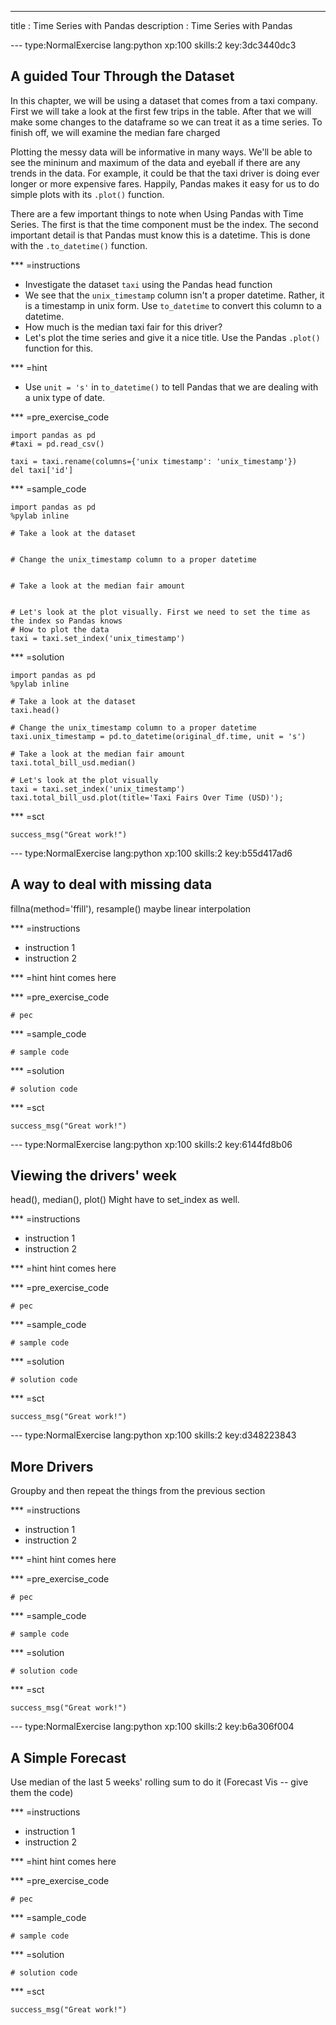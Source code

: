 ---
title       : Time Series with Pandas
description : Time Series with Pandas

--- type:NormalExercise lang:python xp:100 skills:2 key:3dc3440dc3
## A guided Tour Through the Dataset

In this chapter, we will be using a dataset that comes from a taxi company. First we will take a look at the first few trips in the table. After that we will make some changes to the dataframe so we can treat it as a time series. To finish off, we will examine the median fare charged  

Plotting the messy data will be informative in many ways. We'll be able to see the mininum and maximum of the data and eyeball if there are any trends in the data. For example, it could be that the taxi driver is doing ever longer or more expensive fares. Happily, Pandas makes it easy for us to do simple plots with its `.plot()` function.

There are a few important things to note when Using Pandas with Time Series. The first is that the time component must be the index. The second important detail is that Pandas must know this is a datetime. This is done with the `.to_datetime()` function.

*** =instructions
- Investigate the dataset `taxi` using the Pandas head function
- We see that the `unix_timestamp` column isn't a proper datetime. Rather, it is a timestamp in unix form. Use `to_datetime` to convert this column to a datetime.
- How much is the median taxi fair for this driver?
- Let's plot the time series and give it a nice title. Use the Pandas `.plot()` function for this. 

*** =hint
- Use `unit = 's'` in `to_datetime()` to tell Pandas that we are dealing with a unix type of date. 

*** =pre_exercise_code
```{python}
import pandas as pd
#taxi = pd.read_csv()

taxi = taxi.rename(columns={'unix timestamp': 'unix_timestamp'})
del taxi['id']
```

*** =sample_code
```{python}
import pandas as pd
%pylab inline

# Take a look at the dataset


# Change the unix_timestamp column to a proper datetime


# Take a look at the median fair amount


# Let's look at the plot visually. First we need to set the time as the index so Pandas knows
# How to plot the data
taxi = taxi.set_index('unix_timestamp')

```

*** =solution
```{python}
import pandas as pd
%pylab inline

# Take a look at the dataset
taxi.head()

# Change the unix_timestamp column to a proper datetime
taxi.unix_timestamp = pd.to_datetime(original_df.time, unit = 's')

# Take a look at the median fair amount
taxi.total_bill_usd.median()

# Let's look at the plot visually
taxi = taxi.set_index('unix_timestamp')
taxi.total_bill_usd.plot(title='Taxi Fairs Over Time (USD)');
```

*** =sct
```{python}
success_msg("Great work!")
```

--- type:NormalExercise lang:python xp:100 skills:2 key:b55d417ad6
## A way to deal with missing data

fillna(method='ffill'), resample() maybe linear interpolation

*** =instructions
- instruction 1
- instruction 2

*** =hint
hint comes here

*** =pre_exercise_code
```{python}
# pec
```

*** =sample_code
```{python}
# sample code
```

*** =solution
```{python}
# solution code
```

*** =sct
```{python}
success_msg("Great work!")
```

--- type:NormalExercise lang:python xp:100 skills:2 key:6144fd8b06
## Viewing the drivers' week

head(), median(), plot() Might have to set_index as well.

*** =instructions
- instruction 1
- instruction 2

*** =hint
hint comes here

*** =pre_exercise_code
```{python}
# pec
```

*** =sample_code
```{python}
# sample code
```

*** =solution
```{python}
# solution code
```

*** =sct
```{python}
success_msg("Great work!")
```

--- type:NormalExercise lang:python xp:100 skills:2 key:d348223843
## More Drivers

Groupby and then repeat the things from the previous section

*** =instructions
- instruction 1
- instruction 2

*** =hint
hint comes here

*** =pre_exercise_code
```{python}
# pec
```

*** =sample_code
```{python}
# sample code
```

*** =solution
```{python}
# solution code
```

*** =sct
```{python}
success_msg("Great work!")
```

--- type:NormalExercise lang:python xp:100 skills:2 key:b6a306f004
## A Simple Forecast

Use median of the last 5 weeks' rolling sum to do it (Forecast Vis -- give them the code)

*** =instructions
- instruction 1
- instruction 2

*** =hint
hint comes here

*** =pre_exercise_code
```{python}
# pec
```

*** =sample_code
```{python}
# sample code
```

*** =solution
```{python}
# solution code
```

*** =sct
```{python}
success_msg("Great work!")
```

